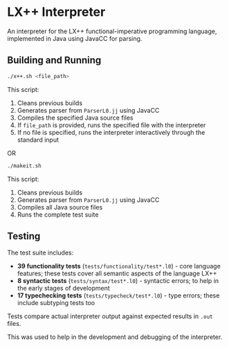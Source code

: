 # LX++ Interpreter

An interpreter for the LX++ functional-imperative programming language, implemented in Java using JavaCC for parsing.

## Building and Running

```bash
./x++.sh <file_path>
```

This script:
1. Cleans previous builds
2. Generates parser from `ParserL0.jj` using JavaCC
3. Compiles the specified Java source files
4. If `file_path` is provided, runs the specified file with the interpreter
5. If no file is specified, runs the interpreter interactively through the standard input

OR

```bash
./makeit.sh
```

This script:
1. Cleans previous builds
2. Generates parser from `ParserL0.jj` using JavaCC
3. Compiles all Java source files
4. Runs the complete test suite

## Testing

The test suite includes:
- **39 functionality tests** (`tests/functionality/test*.l0`) - core language features; these tests cover all semantic aspects of the language LX++
- **8 syntactic tests** (`tests/syntax/test*.l0`) - syntactic errors; to help in the early stages of development
- **17 typechecking tests** (`tests/typecheck/test*.l0`) - type errors; these include subtyping tests too

Tests compare actual interpreter output against expected results in `.out` files.

This was used to help in the development and debugging of the interpreter.